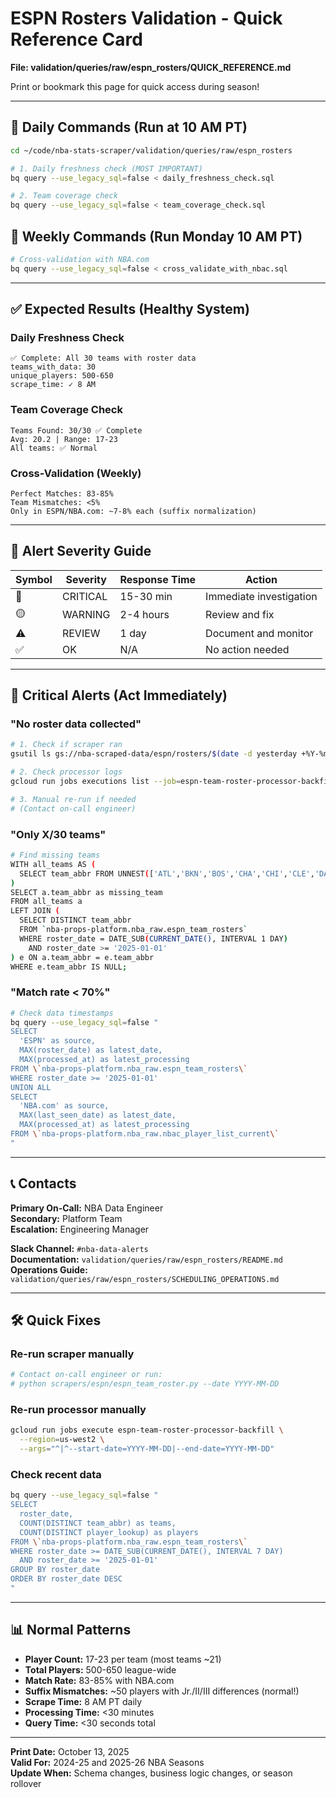 # ESPN Rosters Validation - Quick Reference Card

**File: validation/queries/raw/espn_rosters/QUICK_REFERENCE.md**

Print or bookmark this page for quick access during season!

---

## 🚀 Daily Commands (Run at 10 AM PT)

```bash
cd ~/code/nba-stats-scraper/validation/queries/raw/espn_rosters

# 1. Daily freshness check (MOST IMPORTANT)
bq query --use_legacy_sql=false < daily_freshness_check.sql

# 2. Team coverage check
bq query --use_legacy_sql=false < team_coverage_check.sql
```

## 📅 Weekly Commands (Run Monday 10 AM PT)

```bash
# Cross-validation with NBA.com
bq query --use_legacy_sql=false < cross_validate_with_nbac.sql
```

---

## ✅ Expected Results (Healthy System)

### Daily Freshness Check
```
✅ Complete: All 30 teams with roster data
teams_with_data: 30
unique_players: 500-650
scrape_time: ✓ 8 AM
```

### Team Coverage Check
```
Teams Found: 30/30 ✅ Complete
Avg: 20.2 | Range: 17-23
All teams: ✅ Normal
```

### Cross-Validation (Weekly)
```
Perfect Matches: 83-85%
Team Mismatches: <5%
Only in ESPN/NBA.com: ~7-8% each (suffix normalization)
```

---

## 🚨 Alert Severity Guide

| Symbol | Severity | Response Time | Action |
|--------|----------|---------------|--------|
| 🔴 | CRITICAL | 15-30 min | Immediate investigation |
| 🟡 | WARNING | 2-4 hours | Review and fix |
| ⚠️ | REVIEW | 1 day | Document and monitor |
| ✅ | OK | N/A | No action needed |

---

## 🔴 Critical Alerts (Act Immediately)

### "No roster data collected"
```bash
# 1. Check if scraper ran
gsutil ls gs://nba-scraped-data/espn/rosters/$(date -d yesterday +%Y-%m-%d)/

# 2. Check processor logs
gcloud run jobs executions list --job=espn-team-roster-processor-backfill --region=us-west2 --limit=5

# 3. Manual re-run if needed
# (Contact on-call engineer)
```

### "Only X/30 teams"
```bash
# Find missing teams
WITH all_teams AS (
  SELECT team_abbr FROM UNNEST(['ATL','BKN','BOS','CHA','CHI','CLE','DAL','DEN','DET','GSW','HOU','IND','LAC','LAL','MEM','MIA','MIL','MIN','NOP','NYK','OKC','ORL','PHI','PHX','POR','SAC','SAS','TOR','UTA','WAS']) as team_abbr
)
SELECT a.team_abbr as missing_team
FROM all_teams a
LEFT JOIN (
  SELECT DISTINCT team_abbr 
  FROM `nba-props-platform.nba_raw.espn_team_rosters`
  WHERE roster_date = DATE_SUB(CURRENT_DATE(), INTERVAL 1 DAY)
    AND roster_date >= '2025-01-01'
) e ON a.team_abbr = e.team_abbr
WHERE e.team_abbr IS NULL;
```

### "Match rate < 70%"
```bash
# Check data timestamps
bq query --use_legacy_sql=false "
SELECT 
  'ESPN' as source,
  MAX(roster_date) as latest_date,
  MAX(processed_at) as latest_processing
FROM \`nba-props-platform.nba_raw.espn_team_rosters\`
WHERE roster_date >= '2025-01-01'
UNION ALL
SELECT
  'NBA.com' as source,
  MAX(last_seen_date) as latest_date,
  MAX(processed_at) as latest_processing  
FROM \`nba-props-platform.nba_raw.nbac_player_list_current\`
"
```

---

## 📞 Contacts

**Primary On-Call:** NBA Data Engineer  
**Secondary:** Platform Team  
**Escalation:** Engineering Manager

**Slack Channel:** `#nba-data-alerts`  
**Documentation:** `validation/queries/raw/espn_rosters/README.md`  
**Operations Guide:** `validation/queries/raw/espn_rosters/SCHEDULING_OPERATIONS.md`

---

## 🛠️ Quick Fixes

### Re-run scraper manually
```bash
# Contact on-call engineer or run:
# python scrapers/espn/espn_team_roster.py --date YYYY-MM-DD
```

### Re-run processor manually
```bash
gcloud run jobs execute espn-team-roster-processor-backfill \
  --region=us-west2 \
  --args="^|^--start-date=YYYY-MM-DD|--end-date=YYYY-MM-DD"
```

### Check recent data
```bash
bq query --use_legacy_sql=false "
SELECT 
  roster_date,
  COUNT(DISTINCT team_abbr) as teams,
  COUNT(DISTINCT player_lookup) as players
FROM \`nba-props-platform.nba_raw.espn_team_rosters\`
WHERE roster_date >= DATE_SUB(CURRENT_DATE(), INTERVAL 7 DAY)
  AND roster_date >= '2025-01-01'
GROUP BY roster_date
ORDER BY roster_date DESC
"
```

---

## 📊 Normal Patterns

- **Player Count:** 17-23 per team (most teams ~21)
- **Total Players:** 500-650 league-wide
- **Match Rate:** 83-85% with NBA.com
- **Suffix Mismatches:** ~50 players with Jr./II/III differences (normal!)
- **Scrape Time:** 8 AM PT daily
- **Processing Time:** <30 minutes
- **Query Time:** <30 seconds total

---

**Print Date:** October 13, 2025  
**Valid For:** 2024-25 and 2025-26 NBA Seasons  
**Update When:** Schema changes, business logic changes, or season rollover
